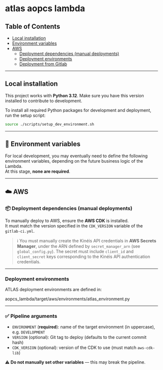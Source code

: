 # atlas aopcs lambda

## Table of Contents

- [Local installation](#local-installation)
- [Environment variables](#environment-variables)
- [AWS](#aws)
  - [Deployment dependencies (manual deployments)](#deployment-dependencies-manual-deployments)
  - [Deployment environments](#deployment-environments)
  - [Deployment from Gitlab](#deployment-from-gitlab)

---

## Local installation

This project works with **Python 3.12**. Make sure you have this version installed to contribute to development.

To install all required Python packages for development and deployment, run the setup script:

```bash
source ./scripts/setup_dev_environment.sh
```

---

## 🌱 Environment variables

For local development, you may eventually need to define the following environment variables, depending on the future business logic of the Lambda.  
At this stage, **none are required**.

---

## ☁️ AWS

### 📦 Deployment dependencies (manual deployments)

To manually deploy to AWS, ensure the **AWS CDK** is installed.  
It must match the version specified in the `CDK_VERSION` variable of the `gitlab-ci.yml`.

> ℹ️ You must manually create the Kinéis API credentials in **AWS Secrets Manager**, under the ARN defined by `secret_manager_arn` (see `global_config.py`). The secret must include `client_id` and `client_secret` keys corresponding to the Kinéis API authentication credentials.

---

### Deployment environments

ATLAS deployment environments are defined in:

aopcs_lambda/target/aws/environments/atlas_environment.py

---

### ✅ Pipeline arguments

- `ENVIRONMENT` (**required**): name of the target environment (in uppercase), e.g. `DEVELOPMENT`  
- `VERSION` (optional): Git tag to deploy (defaults to the current commit hash)  
- `CDK_VERSION` (optional): version of the CDK to use (must match `aws-cdk-lib`)

⚠️ **Do not manually set other variables** — this may break the pipeline.
